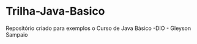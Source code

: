 # Trilha-Java-Basico
Repositório criado para exemplos o Curso de Java Básico -DIO - Gleyson Sampaio
